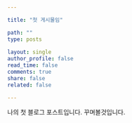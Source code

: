 ```yaml
---

title: "첫 게시물임"

path: ""
type: posts
  
layout: single
author_profile: false
read_time: false
comments: true
share: false
related: false

---
```

나의 첫 블로그 포스트입니다.
꾸며볼것입니다.
